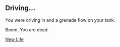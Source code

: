## Driving...

You were driving in and a grenade flow on your tank.

Boom, You are dead.

[New Life](../README.md)